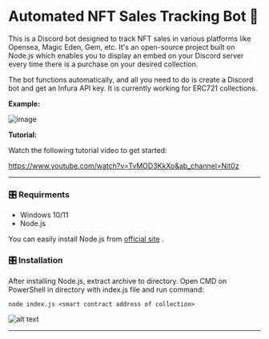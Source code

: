 # Automated NFT Sales Tracking Bot 🤖

This is a Discord bot designed to track NFT sales in various platforms like Opensea, Magic Eden, Gem, etc. It's an open-source project built on Node.js which enables you to display an embed on your Discord server every time there is a purchase on your desired collection. 

The bot functions automatically, and all you need to do is create a Discord bot and get an Infura API key. It is currently working for ERC721 collections. 

__Example:__

![image](https://media.discordapp.net/attachments/854840063988203570/1023270706089308170/sale1.png)

__Tutorial:__

Watch the following tutorial video to get started: 

https://www.youtube.com/watch?v=TvMOD3KkXo&ab_channel=Nit0z

---

### 🎛️ Requirments
- Windows 10/11
- Node.js

You can easily install Node.js from [official site](https://nodejs.org/en) .

### 🎛️ Installation

After installing Node.js, extract archive to directory.
Open CMD on PowerShell in directory with index.js file and run command:
```
node index.js <smart contract address of collection>
```
![alt text](https://github.com/sunshineioxzc/nft-sales-tracking-bot/blob/main/screen.png?raw=true)


---

